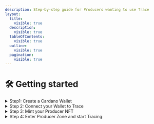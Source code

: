 ```yaml
---
description: Step-by-step guide for Producers wanting to use Trace
layout:
  title:
    visible: true
  description:
    visible: true
  tableOfContents:
    visible: true
  outline:
    visible: true
  pagination:
    visible: true
---
```


# 🛠 Getting started

<details>

<summary>Step1: Create a Cardano Wallet</summary>

WIP

</details>

<details>

<summary>Step 2: Connect your Wallet to Trace</summary>

WIP

</details>

<details>

<summary>Step 3: Mint your Producer NFT</summary>

WIP

</details>

<details>

<summary>Step 4: Enter Producer Zone and start Tracing</summary>

WIP

</details>

